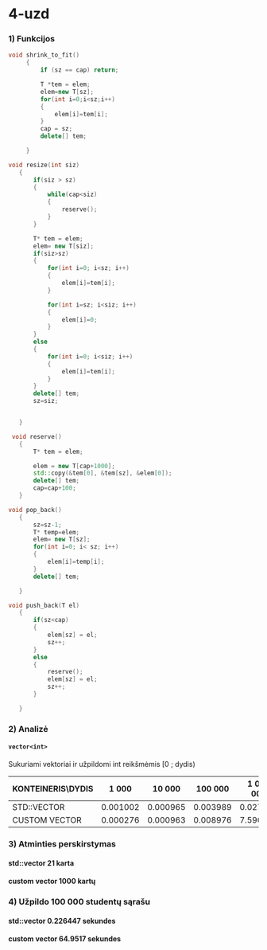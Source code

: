 # 4-uzd

### 1) Funkcijos

```c++
void shrink_to_fit()
     {
         if (sz == cap) return;

         T *tem = elem;
         elem=new T[sz];
         for(int i=0;i<sz;i++)
         {
             elem[i]=tem[i];
         }
         cap = sz;
         delete[] tem;

     }
 ```
 ```c++
 void resize(int siz)
    {
        if(siz > sz)
        {
            while(cap<siz)
            {
                reserve();
            }
        }

        T* tem = elem;
        elem= new T[siz];
        if(siz>sz)
        {
            for(int i=0; i<sz; i++)
            {
                elem[i]=tem[i];
            }

            for(int i=sz; i<siz; i++)
            {
                elem[i]=0;
            }
        }
        else
        {
            for(int i=0; i<siz; i++)
            {
                elem[i]=tem[i];
            }
        }
        delete[] tem;
        sz=siz;


    }
 ```
 ```c++
  void reserve()
    {
        T* tem = elem;

        elem = new T[cap+1000];
        std::copy(&tem[0], &tem[sz], &elem[0]);
        delete[] tem;
        cap=cap+100;
    }
 ```
 ```c++
 void pop_back()
    {
        sz=sz-1;
        T* temp=elem;
        elem= new T[sz];
        for(int i=0; i< sz; i++)
        {
            elem[i]=temp[i];
        }
        delete[] tem;

    }
 ```
 ```c++
 void push_back(T el)
    {
        if(sz<cap)
        {
            elem[sz] = el;
            sz++;
        }
        else
        {
            reserve();
            elem[sz] = el;
            sz++;
        }

    }
```

### 2) Analizė

#### ``` vector<int> ```

Sukuriami vektoriai ir užpildomi int reikšmėmis [0 ; dydis)

| KONTEINERIS\DYDIS |  1 000   |  10 000  |  100 000  | 1 000 000 | 10 000 000 |
| ----------------- | -------- | -------- | --------- | --------- | ---------- |
| STD::VECTOR       | 0.001002 | 0.000965 | 0.003989  | 0.027925  |  0.203256  |
| CUSTOM VECTOR     | 0.000276 | 0.000963 | 0.008976  | 7.590750  |   1233.72  |


### 3) Atminties perskirstymas
 
#### std::vector<int> 21 karta
#### custom vector 1000 kartų

### 4) Užpildo 100 000 studentų sąrašu
#### std::vector 0.226447 sekundes
#### custom vector 64.9517 sekundes
 
 
